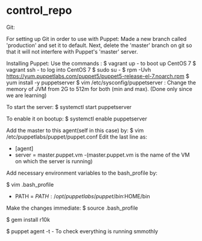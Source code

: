 # control_repo

Git:

For setting up Git in order to use with Puppet:
Made a new branch called 'production' and set it to default.
Next, delete the 'master' branch on git so that it will not interfere with Puppet's 'master' server.

Installing Puppet:
Use the commands : 
$ vagrant up              - to boot up CentOS 7
$ vagrant ssh             - to log into CentOS 7
$ sudo su -
$ rpm -Uvh https://yum.puppetlabs.com/puppet5/puppet5-release-el-7.noarch.rpm
$ yum install -y puppetserver
$ vim /etc/sysconfig/puppetserver 
          : Change the memory of JVM from 2G to 512m for both (min and max). (Done only since we are learning)

To start the server:
$ systemctl start puppetserver    

To enable it on bootup:
$ systemctl enable puppetserver

Add the master to this agent(self in this case) by:
$ vim /etc/puppetlabs/puppet/puppet.conf
Edit the last line as:

+ [agent]
+ server = master.puppet.vm               -(master.puppet.vm is the name of the VM on which the server is running)

Add necessary environment variables to the bash_profile by:

$ vim .bash_profile
+ PATH = $PATH:/opt/puppetlabs/puppet/bin:$HOME/bin

Make the changes immediate:
$ source .bash_profile

$ gem install r10k

$ puppet agent -t               - To check everything is running smmothly


